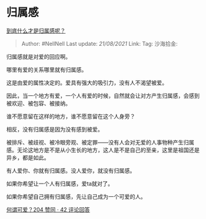 # 归属感
[到底什么才是归属感呢？](https://www.zhihu.com/question/20311043/answer/1838011980)

> Author: #NellNell
> Last update: *21/08/2021*
> Link:
> Tag:
> 沙海拾金:

归属感就是对爱的回应啊。

哪里有爱的关系哪里就有归属感。

这是由爱的属性决定的。爱具有强大的吸引力，没有人不渴望被爱。

因此，当一个地方有爱，一个人有爱的时候，自然就会让对方产生归属感，会感到被欢迎、被包容、被接纳。

谁不愿意留在这样的地方，谁不愿意留在这个人身旁？

相反，没有归属感是因为没有感到被爱。

被排斥、被歧视、被冷眼旁观、被定罪——没有人会对无爱的人事物种产生归属感。无论这地方是不是从小生长的地方，这人是不是自己的至亲，这里是祖国还是异乡，都是如此。

有人爱你、你就有归属感。没人爱你，就没有归属感。

如果你希望让一个人有归属感，爱ta就对了。

如果你希望自己拥有归属感，先让自己成为一个可爱的人。

[何谓可爱？204 赞同 · 42 评论回答](https://www.zhihu.com/question/449268589/answer/1812970902)
